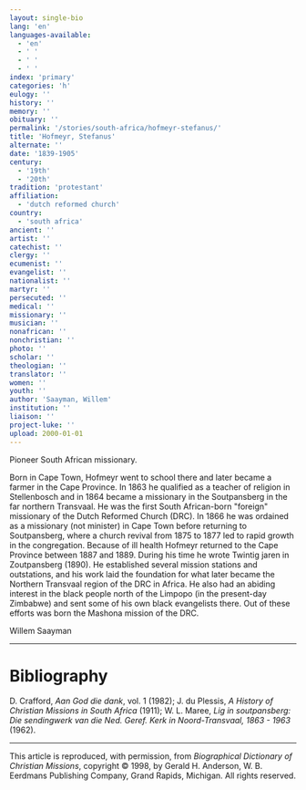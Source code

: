 ```yaml
---
layout: single-bio
lang: 'en'
languages-available:
  - 'en'
  - ' '
  - ' '
  - ' '
index: 'primary'
categories: 'h'
eulogy: ''
history: ''
memory: ''
obituary: ''
permalink: '/stories/south-africa/hofmeyr-stefanus/'
title: 'Hofmeyr, Stefanus'
alternate: ''
date: '1839-1905'
century:
  - '19th'
  - '20th'
tradition: 'protestant'
affiliation:
  - 'dutch reformed church'
country:
  - 'south africa'
ancient: ''
artist: ''
catechist: ''
clergy: ''
ecumenist: ''
evangelist: ''
nationalist: ''
martyr: ''
persecuted: ''
medical: ''
missionary: ''
musician: ''
nonafrican: ''
nonchristian: ''
photo: ''
scholar: ''
theologian: ''
translator: ''
women: ''
youth: ''
author: 'Saayman, Willem'
institution: ''
liaison: ''
project-luke: ''
upload: 2000-01-01
---
```



Pioneer South African missionary.

Born in Cape Town, Hofmeyr went to school there and later became a farmer in the Cape Province. In 1863 he qualified as a teacher of religion in Stellenbosch and in 1864 became a missionary in the Soutpansberg in the far northern Transvaal. He was the first South African-born "foreign" missionary of the Dutch Reformed Church (DRC). In 1866 he was ordained as a missionary (not minister) in Cape Town before returning to Soutpansberg, where a church revival from 1875 to 1877 led to rapid growth in the congregation. Because of ill health Hofmeyr returned to the Cape Province between 1887 and 1889. During his time he wrote Twintig jaren in Zoutpansberg (1890). He established several mission stations and outstations, and his work laid the foundation for what later became the Northern Transvaal region of the DRC in Africa. He also had an abiding interest in the black people north of the Limpopo (in the present-day Zimbabwe) and sent some of his own black evangelists there. Out of these efforts was born the Mashona mission of the DRC.

Willem Saayman

---

# Bibliography

D. Crafford, *Aan God die dank*, vol. 1 (1982); J. du Plessis, *A History of Christian Missions in South Africa* (1911); W. L. Maree, *Lig in soutpansberg: Die sendingwerk van die Ned. Geref. Kerk in Noord-Transvaal, 1863 - 1963* (1962).

---

This article is reproduced, with permission, from *Biographical Dictionary of Christian Missions*,   copyright &copy; 1998, by Gerald H. Anderson, W. B. Eerdmans Publishing Company, Grand Rapids, Michigan.  All rights reserved.